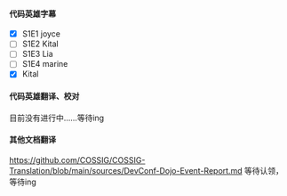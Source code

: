 #### 代码英雄字幕

- [x] S1E1 joyce
- [ ] S1E2 Kital
- [ ] S1E3 Lia
- [ ] S1E4 marine
- [x] Kital

#### 代码英雄翻译、校对
目前没有进行中……等待ing

#### 其他文档翻译
https://github.com/COSSIG/COSSIG-Translation/blob/main/sources/DevConf-Dojo-Event-Report.md
等待认领，等待ing

